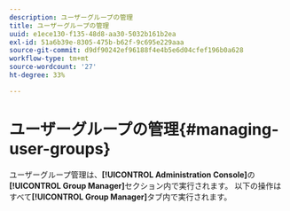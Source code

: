 ```yaml
---
description: ユーザーグループの管理
title: ユーザーグループの管理
uuid: e1ece130-f135-48d8-aa30-5032b161b2ea
exl-id: 51a6b39e-8305-475b-b62f-9c695e229aaa
source-git-commit: d9df90242ef96188f4e4b5e6d04cfef196b0a628
workflow-type: tm+mt
source-wordcount: '27'
ht-degree: 33%

---
```


# ユーザーグループの管理{#managing-user-groups}

ユーザーグループ管理は、**[!UICONTROL Administration Console]**&#x200B;の&#x200B;**[!UICONTROL Group Manager]**&#x200B;セクション内で実行されます。 以下の操作はすべて&#x200B;**[!UICONTROL Group Manager]**&#x200B;タブ内で実行されます。
